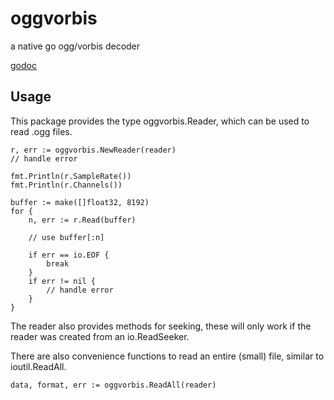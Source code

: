 # oggvorbis
a native go ogg/vorbis decoder

[godoc](https://godoc.org/github.com/jfreymuth/oggvorbis)

## Usage

This package provides the type oggvorbis.Reader, which can be used to read .ogg files.

	r, err := oggvorbis.NewReader(reader)
	// handle error

	fmt.Println(r.SampleRate())
	fmt.Println(r.Channels())

	buffer := make([]float32, 8192)
	for {
		n, err := r.Read(buffer)

		// use buffer[:n]

		if err == io.EOF {
			break
		}
		if err != nil {
			// handle error
		}
	}

The reader also provides methods for seeking, these will only work if the reader
was created from an io.ReadSeeker.

There are also convenience functions to read an entire (small) file, similar to ioutil.ReadAll.

	data, format, err := oggvorbis.ReadAll(reader)
